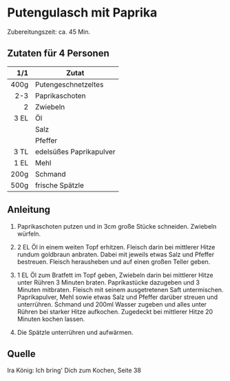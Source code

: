 # Putengulasch mit Paprika

Zubereitungszeit: ca. 45 Min.

## Zutaten für 4 Personen

| 1/1  | Zutat                   |
|-----:|-------------------------|
| 400g | Putengeschnetzeltes     |
| 2-3  | Paprikaschoten          |
| 2    | Zwiebeln                |
| 3 EL | Öl                      |
|      | Salz                    |
|      | Pfeffer                 |
| 3 TL | edelsüßes Paprikapulver |
| 1 EL | Mehl                    |
| 200g | Schmand                 |
| 500g | frische Spätzle         |

## Anleitung

1. Paprikaschoten putzen und in 3cm große Stücke schneiden. Zwiebeln würfeln.

2. 2 EL Öl in einem weiten Topf erhitzen. Fleisch darin bei mittlerer Hitze
   rundum goldbraun anbraten. Dabei mit jeweils etwas Salz und Pfeffer
   bestreuen. Fleisch herausheben und auf einen großen Teller geben.

3. 1 EL Öl zum Bratfett im Topf geben, Zwiebeln darin bei mittlerer Hitze unter
   Rühren 3 Minuten braten. Paprikastücke dazugeben und 3 Minuten mitbraten.
   Fleisch mit seinem ausgetretenen Saft untermischen. Paprikapulver, Mehl sowie
   etwas Salz und Pfeffer darüber streuen und unterrühren. Schmand und 200ml
   Wasser zugeben und alles unter Rühren bei starker Hitze aufkochen. Zugedeckt
   bei mittlerer Hitze 20 Minuten kochen lassen.

4. Die Spätzle unterrühren und aufwärmen.

## Quelle

Ira König: Ich bring' Dich zum Kochen, Seite 38

